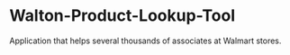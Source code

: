 # Walton-Product-Lookup-Tool

Application that helps several thousands of associates at Walmart stores.
